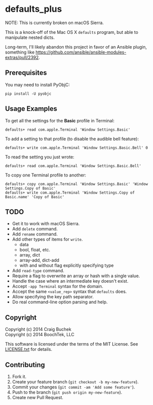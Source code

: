 defaults_plus
=============

NOTE: This is currently broken on macOS Sierra.

This is a knock-off of the Mac OS X `defaults` program, but able to manipulate nested dicts.

Long-term, I'll likely abandon this project in favor of an Ansible plugin,
something like https://github.com/ansible/ansible-modules-extras/pull/2392.


Prerequisites
-------------

You may need to install PyObjC:

~~~ shell
pip install -U pyobjc
~~~


Usage Examples
--------------

To get all the settings for the **Basic** profile in Terminal:

~~~ shell
defaults+ read com.apple.Terminal 'Window Settings.Basic'
~~~

To add a setting to that profile (to disable the audible bell feature):

~~~ shell
defaults+ write com.apple.Terminal 'Window Settings.Basic.Bell' 0
~~~

To read the setting you just wrote:

~~~ shell
defaults+ read com.apple.Terminal 'Window Settings.Basic.Bell'
~~~

To copy one Terminal profile to another:

~~~ shell
defaults+ copy com.apple.Terminal 'Window Settings.Basic' 'Window Settings.Copy of Basic'
defaults+ write com.apple.Terminal 'Window Settings.Copy of Basic.name' 'Copy of Basic'
~~~



TODO
----

* Get it to work with macOS Sierra.
* Add `delete` command.
* Add `rename` command.
* Add other types of items for `write`.
  * data
  * bool, float, etc.
  * array, dict
  * array-add, dict-add
  * with and without flag explicitly specifying type
* Add `read-type` command.
* Require a flag to overwrite an array or hash with a single value.
* Handle the case where an intermediate key doesn't exist.
* Accept `-app Terminal` syntax for the domain.
* Accept the same `<value_rep>` syntax that `defaults` does.
* Allow specifying the key path separator.
* Do real command-line option parsing and help.


Copyright
---------

Copyright (c) 2014 Craig Buchek  
Copyright (c) 2014 BoochTek, LLC

This software is licensed under the terms of the MIT License. See [LICENSE.txt] for details.

[LICENSE.txt]: LICENSE.txt


Contributing
------------

1. Fork it.
2. Create your feature branch (`git checkout -b my-new-feature`).
3. Commit your changes (`git commit -am 'Add some feature'`).
4. Push to the branch (`git push origin my-new-feature`).
5. Create new Pull Request.
